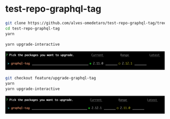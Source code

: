 # test-repo-graphql-tag

```sh
git clone https://github.com/alves-omedetaro/test-repo-graphql-tag/tree/main
cd test-repo-graphql-tag
yarn

yarn upgrade-interactive
```

![before upgrading](/img/main.png)

```sh
git checkout feature/upgrade-graphql-tag
yarn
yarn upgrade-interactive
```

![after upgrading](/img/branch.png)
